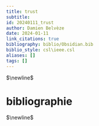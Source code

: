 ```yaml
---
title: trust
subtitle:
id: 20240111_trust
author: Damien Belvèze
date: 2024-01-11
link_citations: true
bibliography: biblio/Obsidian.bib
biblio_style: csl\ieee.csl
aliases: []
tags: []
---
```




$\newline$
# bibliographie
$\newline$






